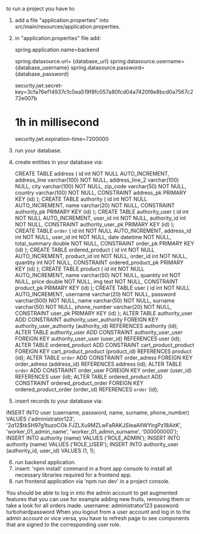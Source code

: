to run a project you have to:

1. add a file "application.properties" into src/main/resources/application.properties.
2. in "application.properties" file add:
   
   spring.application.name=backend
  
   spring.datasource.url= {database_url}
   spring.datasource.username= {database_username}
   spring.datasource.password= {database_password}

   security.jwt.secret-key=3cfa76ef14937c1c0ea519f8fc057a80fcd04a7420f8e8bcd0a7567c272e007b
   # 1h in millisecond
   security.jwt.expiration-time=7200000

3. run your database.
4. create entities in your database via:
   
   CREATE TABLE address (
id int NOT NULL AUTO_INCREMENT,
address_line varchar(100) NOT NULL,
address_line_2 varchar(100) NULL,
city varchar(100) NOT NULL,
zip_code varchar(50) NOT NULL,
country varchar(100) NOT NULL,
CONSTRAINT address_pk PRIMARY KEY (id)
);
CREATE TABLE authority (
id int NOT NULL AUTO_INCREMENT,
name varchar(20) NOT NULL,
CONSTRAINT authority_pk PRIMARY KEY (id)
);
CREATE TABLE authority_user (
id int NOT NULL AUTO_INCREMENT,
user_id int NOT NULL,
authority_id int NOT NULL,
CONSTRAINT authority_user_pk PRIMARY KEY (id)
);
CREATE TABLE `order` (
id int NOT NULL AUTO_INCREMENT,
address_id int NOT NULL,
user_id int NOT NULL,
date datetime NOT NULL,
total_summary double NOT NULL,
CONSTRAINT order_pk PRIMARY KEY (id)
);
CREATE TABLE ordered_product (
id int NOT NULL AUTO_INCREMENT,
product_id int NOT NULL,
order_id int NOT NULL,
quantity int NOT NULL,
CONSTRAINT ordered_product_pk PRIMARY KEY (id)
);
CREATE TABLE product (
id int NOT NULL AUTO_INCREMENT,
name varchar(50) NOT NULL,
quantity int NOT NULL,
price double NOT NULL,
img text NOT NULL,
CONSTRAINT product_pk PRIMARY KEY (id)
);
CREATE TABLE user (
id int NOT NULL AUTO_INCREMENT,
username varchar(20) NOT NULL,
password varchar(500) NOT NULL,
name varchar(50) NOT NULL,
surname varchar(50) NOT NULL,
phone_number varchar(20) NOT NULL,
CONSTRAINT user_pk PRIMARY KEY (id)
);
ALTER TABLE authority_user ADD CONSTRAINT authority_user_authority FOREIGN KEY authority_user_authority (authority_id)
REFERENCES authority (id);
ALTER TABLE authority_user ADD CONSTRAINT authority_user_user FOREIGN KEY authority_user_user (user_id)
REFERENCES user (id);
ALTER TABLE ordered_product ADD CONSTRAINT cart_product_product FOREIGN KEY cart_product_product (product_id)
REFERENCES product (id);
ALTER TABLE `order` ADD CONSTRAINT order_adress FOREIGN KEY order_adress (address_id)
REFERENCES address (id);
ALTER TABLE `order` ADD CONSTRAINT order_user FOREIGN KEY order_user (user_id)
REFERENCES user (id);
ALTER TABLE ordered_product ADD CONSTRAINT ordered_product_order FOREIGN KEY ordered_product_order (order_id)
REFERENCES `order` (id);

5. insert records to your database via:
   
INSERT INTO user (username, password, name, surname, phone_number)
VALUES ('administrator123', '$2a$12$tkSH97g1tuzoCOk.FJZLXu9MZLwFaRAKJSIeaAIIWYirgPz18AitK',
'worker_01_admin_name', 'worker_01_admin_surname', '000000000');
INSERT INTO authority (name)
VALUES ('ROLE_ADMIN');
INSERT INTO authority (name)
VALUES ('ROLE_USER');
INSERT INTO authority_user (authority_id, user_id)
VALUES (1, 1);
   
6. run backend application.
7. insert: 'npm install' command in a front app console to install all necessary libraries required for a frontend app.
8. run frontend application via 'npm run dev' in a project console.

You should be able to log in into the admin account to get augmented features that you can use for example adding new fruits, removing them or take a look for all orders made.
username: administrator123
password: turbohardpassword
When you logout from a user account and log in to the admin account or vice versa, you have to refresh page to see components that are signed to the corresponding user role.

